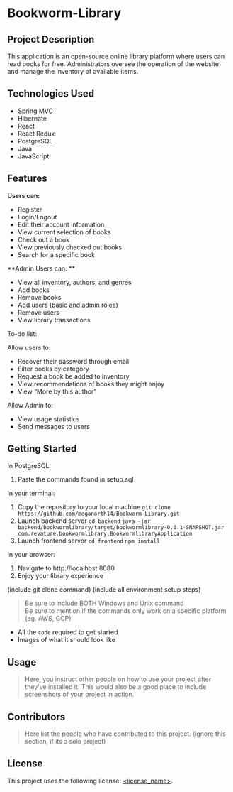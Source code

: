 # Bookworm-Library

## Project Description

This application is an open-source online library platform where users can read books for free. Administrators oversee the operation of the website and manage the inventory of available items. 

## Technologies Used

* Spring MVC
* Hibernate
* React
* React Redux
* PostgreSQL
* Java
* JavaScript

## Features
**Users can:**
* Register 
* Login/Logout 
* Edit their account information 
* View current selection of books 
* Check out a book 
* View previously checked out books
* Search for a specific book

**Admin Users can: **

* View all inventory, authors, and genres
* Add books
* Remove books
* Add users (basic and admin roles)
* Remove users
* View library transactions 

To-do list:

Allow users to:
* Recover their password through email 
* Filter books by category
* Request a book be added to inventory
* View recommendations of books they might enjoy
* View “More by this author”

Allow Admin to:
* View usage statistics
* Send messages to users

## Getting Started
In PostgreSQL:
1. Paste the commands found in setup.sql

In your terminal:
1. Copy the repository to your local machine
   `git clone https://github.com/meganorth14/Bookworm-Library.git`
2. Launch backend server
   `cd backend`
   `java -jar backend/bookwormlibrary/target/bookwormlibrary-0.0.1-SNAPSHOT.jar com.revature.bookwormlibrary.BookwormlibraryApplication`
4. Launch frontend server
   `cd frontend`
   `npm install`
   
In your browser:
1. Navigate to http://localhost:8080
2. Enjoy your library experience


(include git clone command)
(include all environment setup steps)

> Be sure to include BOTH Windows and Unix command  
> Be sure to mention if the commands only work on a specific platform (eg. AWS, GCP)

- All the `code` required to get started
- Images of what it should look like

## Usage

> Here, you instruct other people on how to use your project after they’ve installed it. This would also be a good place to include screenshots of your project in action.

## Contributors

> Here list the people who have contributed to this project. (ignore this section, if its a solo project)

## License

This project uses the following license: [<license_name>](<link>).
